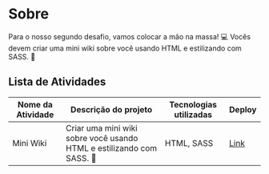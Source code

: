 # Sobre

Para o nosso segundo desafio, vamos colocar a mão na massa! 💻 Vocês devem criar uma mini wiki sobre você usando HTML e estilizando com SASS. 🎨

## Lista de Atividades

| Nome da Atividade | Descrição do projeto                                                  | Tecnologias utilizadas | Deploy   |
| ----------------- | --------------------------------------------------------------------- | ---------------------- | -------- |
| Mini Wiki         | Criar uma mini wiki sobre você usando HTML e estilizando com SASS. 🎨 | HTML, SASS             | [Link](https://jooao7.github.io/vai-na-web-mini-wiki/) |

